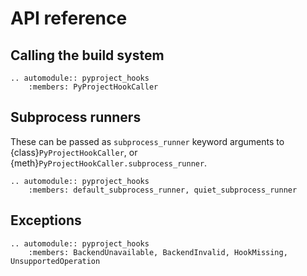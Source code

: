 # API reference

## Calling the build system

```{eval-rst}
.. automodule:: pyproject_hooks
    :members: PyProjectHookCaller
```

## Subprocess runners

These can be passed as `subprocess_runner` keyword arguments to {class}`PyProjectHookCaller`, or {meth}`PyProjectHookCaller.subprocess_runner`.

```{eval-rst}
.. automodule:: pyproject_hooks
    :members: default_subprocess_runner, quiet_subprocess_runner
```

## Exceptions

```{eval-rst}
.. automodule:: pyproject_hooks
    :members: BackendUnavailable, BackendInvalid, HookMissing, UnsupportedOperation
```
